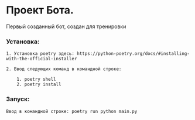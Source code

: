 <h1>Проект Бота.</h1>
Первый созданный бот, создан для тренировки

<h3>Установка:</h3>

    1. Установка poetry здесь: https://python-poetry.org/docs/#installing-with-the-official-installer

    2. Ввод следующих команд в командной строке:

        1. poetry shell
        2. poetry install


<h3>Запуск:</h3>

    Ввод в командной строке: poetry run python main.py


